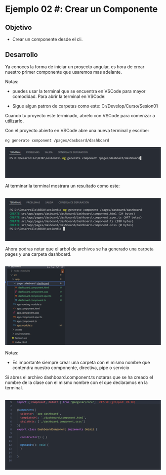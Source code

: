 # Ejemplo 02 #: Crear un Componente

## Objetivo

- Crear un componente desde el cli.

## Desarrollo

Ya conoces la forma de iniciar un proyecto angular, es hora de crear nuestro primer componente que usaremos mas adelante.

Notas: 
- puedes usar la terminal que se encuentra en VSCode para mayor comodidad.
    Para abrir la terminal en VSCode:
    
- Sigue algun patron de carpetas como este: C:/Develop/Curso/Sesion01


Cuando tu proyecto este terminado, abrelo con VSCode para comenzar a utilizarlo.


Con el proyecto abierto en VSCode abre una nueva terminal y escribe:

`ng generate component /pages/dasboard/dashboard`
<br>

<img src="assets/paso1.png" > 


Al terminar la terminal mostrara un resultado como este:

<br>

<img src="assets/paso2.png"> 

 Ahora podras notar que el arbol de archivos se ha generado una carpeta pages y una carpeta dashboard.


 <br>

<img src="assets/paso3.png" > 

Notas: 
- Es importante siempre crear una carpeta con el mismo nombre que contendra nuestro componente, directiva, pipe o servicio
 
 Si abres el archivo dashboard.component.ts notaras que se ha creado el nombre de la clase con el mismo nombre con el que declaramos en la terminal.


<br>

<img src="assets/paso4.png" > 

